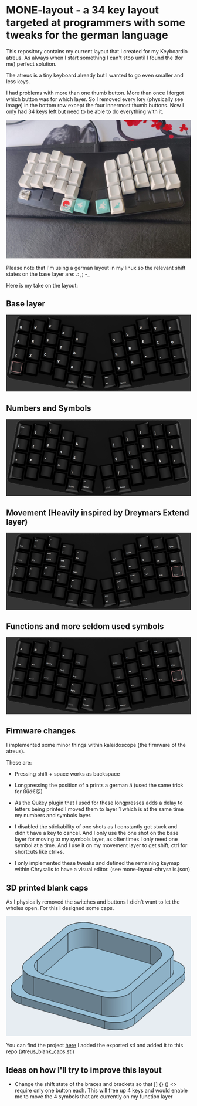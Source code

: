 # MONE-layout - a 34 key layout targeted at programmers with some tweaks for the german language

This repository contains my current layout that I created for my Keyboardio atreus. As always when I start something I can't stop until I found the (for me) perfect solution.

The atreus is a tiny keyboard already but I wanted to go even smaller and less keys.

I had problems with more than one thumb button. More than once I forgot which button was for which layer. So I removed every key (physically see image) in the bottom row except the four innermost thumb buttons. Now I only had 34 keys left but need to be able to do everything with it.

<img title="My atreus with blank caps" alt="Image of my atreus with blank caps" src="./images/my_atreus.jpg">


Please note that I'm using a german layout in my linux so the relevant shift states on the base layer are: .: ,; -_

Here is my take on the layout:

## Base layer
<img title="Base layer" alt="Image of the base layer" src="./images/0_base.png">

## Numbers and Symbols
<img title="Numbers and symbols layer" alt="Image of the numbers and symbols layer" src="./images/1_numbers_and_symbols.png">

## Movement (Heavily inspired by Dreymars Extend layer)
<img title="Movement layer" alt="Image of the movement layer" src="./images/2_movement.png">

## Functions and more seldom used symbols
<img title="Functions and symbols layer" alt="Image of the functions and symbols layer" src="./images/3_functions_symbols.png">


## Firmware changes
I implemented some minor things within kaleidoscope (the firmware of the atreus).

These are:

- Pressing shift + space works as backspace

- Longpressing the position of a prints a german ä (used the same trick for ßüö€@)

- As the Qukey plugin that I used for these longpresses adds a delay to letters being printed I moved them to layer 1 which is at the same time my numbers and symbols layer.

- I disabled the stickability of one shots as I constantly got stuck and didn't have a key to cancel. And I only use the one shot on the base layer for moving to my symbols layer, as oftentimes I only need one symbol at a time. And I use it on my movement layer to get shift, ctrl for shortcuts like ctrl+s.

- I only implemented these tweaks and defined the remaining keymap within Chrysalis to have a visual editor. (see mone-layout-chrysalis.json)

## 3D printed blank caps
As I physically removed the switches and buttons I didn't want to let the wholes open.
For this I designed some caps.


<img title="Blank cap" alt="Image of blank cap in 3D" src="./images/blank_cap_3D.png">


You can find the project [here](https://cad.onshape.com/documents/f6271235c8a2c9363f22b248/w/8a7568e65462614faf204002/e/96d7997ea057a755a6f7dc4d?renderMode=0&uiState=630336ca176e14202d76d4c8)
I added the exported stl and added it to this repo (atreus_blank_caps.stl)

## Ideas on how I'll try to improve this layout

- Change the shift state of the braces and brackets so that [] {} () <> require only one button each. This will free up 4 keys and would enable me to move the 4 symbols that are currently on my function layer